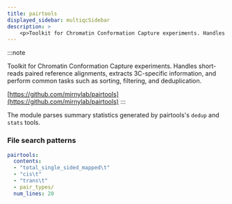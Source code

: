 ```yaml
---
title: pairtools
displayed_sidebar: multiqcSidebar
description: >
    <p>Toolkit for Chromatin Conformation Capture experiments. Handles short-reads paired reference alignments, extracts 3C-specific information, and perform common tasks such as sorting, filtering, and deduplication.</p>
---
```


<!--
~~~~~ DO NOT EDIT ~~~~~
This file is autogenerated from the MultiQC module python docstring.
Do not edit the markdown, it will be overwritten.

File path for the source of this content: multiqc/modules/pairtools/pairtools.py
~~~~~~~~~~~~~~~~~~~~~~~
-->

:::note
<p>Toolkit for Chromatin Conformation Capture experiments. Handles short-reads paired reference alignments, extracts 3C-specific information, and perform common tasks such as sorting, filtering, and deduplication.</p>

[https://github.com/mirnylab/pairtools](https://github.com/mirnylab/pairtools)
:::

The module parses summary statistics generated by pairtools's `dedup` and `stats` tools.

### File search patterns

```yaml
pairtools:
  contents:
  - "total_single_sided_mapped\t"
  - "cis\t"
  - "trans\t"
  - pair_types/
  num_lines: 20
```
    